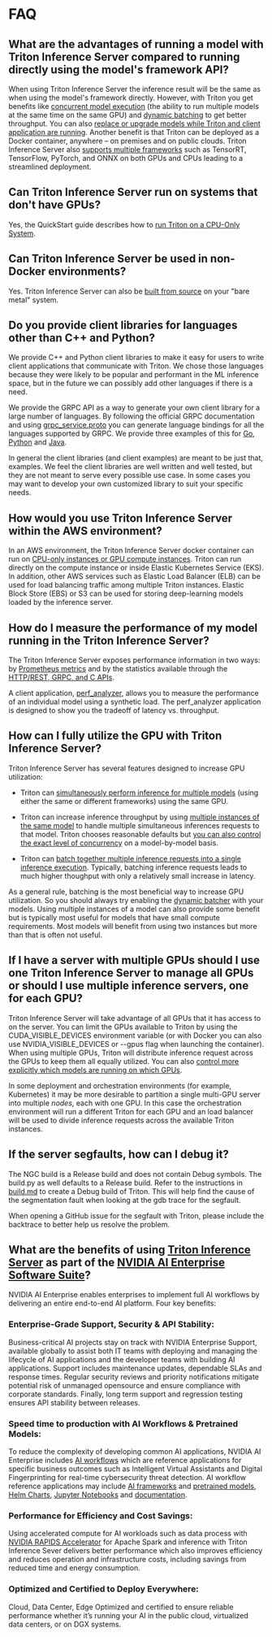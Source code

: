 <!--
# Copyright 2019-2023, NVIDIA CORPORATION & AFFILIATES. All rights reserved.
#
# Redistribution and use in source and binary forms, with or without
# modification, are permitted provided that the following conditions
# are met:
#  * Redistributions of source code must retain the above copyright
#    notice, this list of conditions and the following disclaimer.
#  * Redistributions in binary form must reproduce the above copyright
#    notice, this list of conditions and the following disclaimer in the
#    documentation and/or other materials provided with the distribution.
#  * Neither the name of NVIDIA CORPORATION nor the names of its
#    contributors may be used to endorse or promote products derived
#    from this software without specific prior written permission.
#
# THIS SOFTWARE IS PROVIDED BY THE COPYRIGHT HOLDERS ``AS IS'' AND ANY
# EXPRESS OR IMPLIED WARRANTIES, INCLUDING, BUT NOT LIMITED TO, THE
# IMPLIED WARRANTIES OF MERCHANTABILITY AND FITNESS FOR A PARTICULAR
# PURPOSE ARE DISCLAIMED.  IN NO EVENT SHALL THE COPYRIGHT OWNER OR
# CONTRIBUTORS BE LIABLE FOR ANY DIRECT, INDIRECT, INCIDENTAL, SPECIAL,
# EXEMPLARY, OR CONSEQUENTIAL DAMAGES (INCLUDING, BUT NOT LIMITED TO,
# PROCUREMENT OF SUBSTITUTE GOODS OR SERVICES; LOSS OF USE, DATA, OR
# PROFITS; OR BUSINESS INTERRUPTION) HOWEVER CAUSED AND ON ANY THEORY
# OF LIABILITY, WHETHER IN CONTRACT, STRICT LIABILITY, OR TORT
# (INCLUDING NEGLIGENCE OR OTHERWISE) ARISING IN ANY WAY OUT OF THE USE
# OF THIS SOFTWARE, EVEN IF ADVISED OF THE POSSIBILITY OF SUCH DAMAGE.
-->

# FAQ

## What are the advantages of running a model with Triton Inference Server compared to running directly using the model's framework API?

When using Triton Inference Server the inference result will be the
same as when using the model's framework directly. However, with
Triton you get benefits like [concurrent model
execution](architecture.md#concurrent-model-execution) (the ability to
run multiple models at the same time on the same GPU) and [dynamic
batching](model_configuration.md#dynamic-batcher) to get better
throughput. You can also [replace or upgrade models while Triton and
client application are running](model_management.md). Another benefit
is that Triton can be deployed as a Docker container, anywhere – on
premises and on public clouds. Triton Inference Server also [supports
multiple
frameworks](https://github.com/triton-inference-server/backend) such
as TensorRT, TensorFlow, PyTorch, and ONNX on both GPUs and CPUs
leading to a streamlined deployment.

## Can Triton Inference Server run on systems that don't have GPUs?

Yes, the QuickStart guide describes how to [run Triton on a CPU-Only
System](../getting_started/quickstart.md#run-on-cpu-only-system).

## Can Triton Inference Server be used in non-Docker environments?

Yes. Triton Inference Server can also be [built from
source](../customization_guide/build.md#building-without-docker) on your "bare metal"
system.

## Do you provide client libraries for languages other than C++ and Python?

We provide C++ and Python client libraries to make it easy for users
to write client applications that communicate with Triton. We chose
those languages because they were likely to be popular and performant
in the ML inference space, but in the future we can possibly add other
languages if there is a need.

We provide the GRPC API as a way to generate your own client library
for a large number of languages. By following the official GRPC
documentation and using
[grpc_service.proto](https://github.com/triton-inference-server/common/blob/main/protobuf/grpc_service.proto)
you can generate language bindings for all the languages supported by
GRPC. We provide three examples of this for
[Go](https://github.com/triton-inference-server/client/blob/main/src/grpc_generated/go),
[Python](https://github.com/triton-inference-server/client/blob/main/src/python/examples/grpc_client.py) and
[Java](https://github.com/triton-inference-server/client/blob/main/src/grpc_generated/java).

In general the client libraries (and client examples) are meant to be
just that, examples. We feel the client libraries are well written and
well tested, but they are not meant to serve every possible use
case. In some cases you may want to develop your own customized
library to suit your specific needs.

## How would you use Triton Inference Server within the AWS environment?

In an AWS environment, the Triton Inference Server docker container
can run on [CPU-only instances or GPU compute
instances](../getting_started/quickstart.md#launch-triton). Triton can run directly on the
compute instance or inside Elastic Kubernetes Service (EKS). In
addition, other AWS services such as Elastic Load Balancer (ELB) can
be used for load balancing traffic among multiple Triton
instances. Elastic Block Store (EBS) or S3 can be used for storing
deep-learning models loaded by the inference server.

## How do I measure the performance of my model running in the Triton Inference Server?

The Triton Inference Server exposes performance information in two
ways: by [Prometheus metrics](metrics.md) and by the statistics
available through the [HTTP/REST, GRPC, and C
APIs](../customization_guide/inference_protocols.md).

A client application,
[perf_analyzer](https://github.com/triton-inference-server/perf_analyzer/blob/main/README.md),
allows you to measure the performance of an individual model using a synthetic
load. The perf_analyzer application is designed to show you the tradeoff of
latency vs. throughput.

## How can I fully utilize the GPU with Triton Inference Server?

Triton Inference Server has several features designed to increase
GPU utilization:

* Triton can [simultaneously perform inference for multiple
  models](architecture.md#concurrent-model-execution) (using either
  the same or different frameworks) using the same GPU.

* Triton can increase inference throughput by using [multiple
instances of the same
model](architecture.md#concurrent-model-execution) to handle multiple
simultaneous inferences requests to that model. Triton chooses
reasonable defaults but [you can also control the exact level of
concurrency](model_configuration.md#instance-groups) on a
model-by-model basis.

* Triton can [batch together multiple inference requests into a single
  inference execution](model_configuration.md#dynamic-batcher). Typically,
  batching inference requests leads to much higher thoughput with only
  a relatively small increase in latency.

As a general rule, batching is the most beneficial way to increase GPU
utilization. So you should always try enabling the [dynamic
batcher](model_configuration.md#dynamic-batcher) with your models. Using
multiple instances of a model can also provide some benefit but is
typically most useful for models that have small compute
requirements. Most models will benefit from using two instances but
more than that is often not useful.

## If I have a server with multiple GPUs should I use one Triton Inference Server to manage all GPUs or should I use multiple inference servers, one for each GPU?

Triton Inference Server will take advantage of all GPUs that it has
access to on the server. You can limit the GPUs available to Triton by
using the CUDA_VISIBLE_DEVICES environment variable (or with Docker
you can also use NVIDIA_VISIBLE_DEVICES or --gpus flag when launching
the container). When using multiple GPUs, Triton will distribute
inference request across the GPUs to keep them all equally
utilized. You can also [control more explicitly which models are
running on which GPUs](model_configuration.md#instance-groups).

In some deployment and orchestration environments (for example,
Kubernetes) it may be more desirable to partition a single multi-GPU
server into multiple *nodes*, each with one GPU. In this case the
orchestration environment will run a different Triton for each GPU and
an load balancer will be used to divide inference requests across the
available Triton instances.

## If the server segfaults, how can I debug it?

The NGC build is a Release build and does not contain Debug symbols.
The build.py as well defaults to a Release build. Refer to the instructions
in [build.md](../customization_guide/build.md#building-with-debug-symbols) to create a Debug build
of Triton. This will help find the cause of the segmentation fault when
looking at the gdb trace for the segfault.

When opening a GitHub issue for the segfault with Triton, please include
the backtrace to better help us resolve the problem.

## What are the benefits of using [Triton Inference Server](https://developer.nvidia.com/triton-inference-server) as part of the [NVIDIA AI Enterprise Software Suite](https://www.nvidia.com/en-us/data-center/products/ai-enterprise/)?

NVIDIA AI Enterprise enables enterprises to implement full AI workflows by
delivering an entire end-to-end AI platform. Four key benefits:

### Enterprise-Grade Support, Security & API Stability:

Business-critical AI projects stay on track with NVIDIA Enterprise Support,
available globally to assist both IT teams with deploying and managing the
lifecycle of AI applications and the developer teams with building AI
applications.  Support includes maintenance updates, dependable SLAs and
response times.  Regular security reviews and priority notifications mitigate
potential risk of unmanaged opensource and ensure compliance with corporate
standards.  Finally, long term support and regression testing ensures API
stability between releases.

### Speed time to production with AI Workflows & Pretrained Models:
To reduce the complexity of developing common AI applications, NVIDIA AI
Enterprise includes
[AI workflows](https://www.nvidia.com/en-us/launchpad/ai/workflows/) which are
reference applications for specific business outcomes such as Intelligent
Virtual Assistants and Digital Fingerprinting for real-time cybersecurity threat
detection.  AI workflow reference applications may include
[AI frameworks](https://docs.nvidia.com/deeplearning/frameworks/index.html) and
[pretrained models](https://developer.nvidia.com/ai-models),
[Helm Charts](https://catalog.ngc.nvidia.com/helm-charts),
[Jupyter Notebooks](https://developer.nvidia.com/run-jupyter-notebooks) and
[documentation](https://docs.nvidia.com/ai-enterprise/index.html#overview).

### Performance for Efficiency and Cost Savings:
Using accelerated compute for AI workloads such as data process with
[NVIDIA RAPIDS Accelerator](https://developer.nvidia.com/rapids) for Apache
Spark and inference with Triton Inference Sever delivers better performance
which also improves efficiency and reduces operation and infrastructure costs,
including savings from reduced time and energy consumption.

### Optimized and Certified to Deploy Everywhere:
Cloud, Data Center, Edge Optimized and certified to ensure reliable performance
whether it’s running your AI in the public cloud, virtualized data centers, or
on DGX systems.
